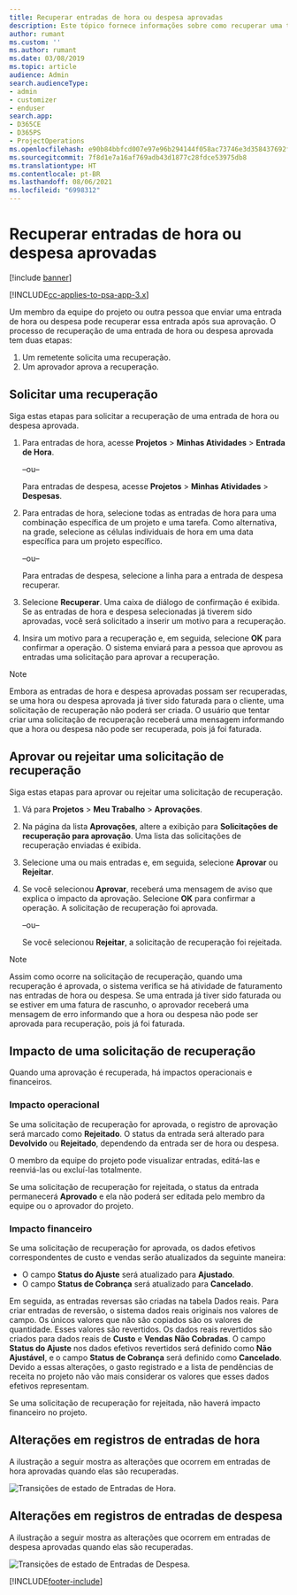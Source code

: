 ```yaml
---
title: Recuperar entradas de hora ou despesa aprovadas
description: Este tópico fornece informações sobre como recuperar uma transação de hora ou despesa aprovada anteriormente.
author: rumant
ms.custom: ''
ms.author: rumant
ms.date: 03/08/2019
ms.topic: article
audience: Admin
search.audienceType:
- admin
- customizer
- enduser
search.app:
- D365CE
- D365PS
- ProjectOperations
ms.openlocfilehash: e90b84bbfcd007e97e96b294144f058ac73746e3d358437692f0a8e6e92b8de3
ms.sourcegitcommit: 7f8d1e7a16af769adb43d1877c28fdce53975db8
ms.translationtype: HT
ms.contentlocale: pt-BR
ms.lasthandoff: 08/06/2021
ms.locfileid: "6998312"
---
```

# <a name="recall-approved-time-or-expense-entries"></a>Recuperar entradas de hora ou despesa aprovadas

[!include [banner](../includes/psa-now-project-operations.md)]

[!INCLUDE[cc-applies-to-psa-app-3.x](../includes/cc-applies-to-psa-app-3x.md)]

Um membro da equipe do projeto ou outra pessoa que enviar uma entrada de hora ou despesa pode recuperar essa entrada após sua aprovação. O processo de recuperação de uma entrada de hora ou despesa aprovada tem duas etapas:

1. Um remetente solicita uma recuperação.
2. Um aprovador aprova a recuperação.

## <a name="request-a-recall"></a>Solicitar uma recuperação

Siga estas etapas para solicitar a recuperação de uma entrada de hora ou despesa aprovada.

1. Para entradas de hora, acesse **Projetos** \> **Minhas Atividades** \> **Entrada de Hora**.

    –ou–

    Para entradas de despesa, acesse **Projetos** \> **Minhas Atividades** \> **Despesas**.

2. Para entradas de hora, selecione todas as entradas de hora para uma combinação específica de um projeto e uma tarefa. Como alternativa, na grade, selecione as células individuais de hora em uma data específica para um projeto específico.

    –ou–

    Para entradas de despesa, selecione a linha para a entrada de despesa recuperar.

3. Selecione **Recuperar**. Uma caixa de diálogo de confirmação é exibida. Se as entradas de hora e despesa selecionadas já tiverem sido aprovadas, você será solicitado a inserir um motivo para a recuperação.
4. Insira um motivo para a recuperação e, em seguida, selecione **OK** para confirmar a operação. O sistema enviará para a pessoa que aprovou as entradas uma solicitação para aprovar a recuperação.

> [!NOTE]
> Embora as entradas de hora e despesa aprovadas possam ser recuperadas, se uma hora ou despesa aprovada já tiver sido faturada para o cliente, uma solicitação de recuperação não poderá ser criada. O usuário que tentar criar uma solicitação de recuperação receberá uma mensagem informando que a hora ou despesa não pode ser recuperada, pois já foi faturada.

## <a name="approve-or-reject-a-recall-request"></a>Aprovar ou rejeitar uma solicitação de recuperação

Siga estas etapas para aprovar ou rejeitar uma solicitação de recuperação.

1. Vá para **Projetos** \> **Meu Trabalho** \> **Aprovações**.
2. Na página da lista **Aprovações**, altere a exibição para **Solicitações de recuperação para aprovação**. Uma lista das solicitações de recuperação enviadas é exibida.
3. Selecione uma ou mais entradas e, em seguida, selecione **Aprovar** ou **Rejeitar**.
4. Se você selecionou **Aprovar**, receberá uma mensagem de aviso que explica o impacto da aprovação. Selecione **OK** para confirmar a operação. A solicitação de recuperação foi aprovada.

    –ou–

    Se você selecionou **Rejeitar**, a solicitação de recuperação foi rejeitada.

> [!NOTE]
> Assim como ocorre na solicitação de recuperação, quando uma recuperação é aprovada, o sistema verifica se há atividade de faturamento nas entradas de hora ou despesa. Se uma entrada já tiver sido faturada ou se estiver em uma fatura de rascunho, o aprovador receberá uma mensagem de erro informando que a hora ou despesa não pode ser aprovada para recuperação, pois já foi faturada.

## <a name="impact-of-a-recall-request"></a>Impacto de uma solicitação de recuperação

Quando uma aprovação é recuperada, há impactos operacionais e financeiros.

### <a name="operational-impact"></a>Impacto operacional

Se uma solicitação de recuperação for aprovada, o registro de aprovação será marcado como **Rejeitado**. O status da entrada será alterado para **Devolvido** ou **Rejeitado**, dependendo da entrada ser de hora ou despesa.

O membro da equipe do projeto pode visualizar entradas, editá-las e reenviá-las ou excluí-las totalmente.

Se uma solicitação de recuperação for rejeitada, o status da entrada permanecerá **Aprovado** e ela não poderá ser editada pelo membro da equipe ou o aprovador do projeto.

### <a name="financial-impact"></a>Impacto financeiro

Se uma solicitação de recuperação for aprovada, os dados efetivos correspondentes de custo e vendas serão atualizados da seguinte maneira:

- O campo **Status do Ajuste** será atualizado para **Ajustado**.
- O campo **Status de Cobrança** será atualizado para **Cancelado**.

Em seguida, as entradas reversas são criadas na tabela Dados reais. Para criar entradas de reversão, o sistema dados reais originais nos valores de campo. Os únicos valores que não são copiados são os valores de quantidade. Esses valores são revertidos. Os dados reais revertidos são criados para dados reais de **Custo** e **Vendas Não Cobradas**. O campo **Status do Ajuste** nos dados efetivos revertidos será definido como **Não Ajustável**, e o campo **Status de Cobrança** será definido como **Cancelado**. Devido a essas alterações, o gasto registrado e a lista de pendências de receita no projeto não vão mais considerar os valores que esses dados efetivos representam.

Se uma solicitação de recuperação for rejeitada, não haverá impacto financeiro no projeto.

## <a name="changes-to-time-entry-records"></a>Alterações em registros de entradas de hora

A ilustração a seguir mostra as alterações que ocorrem em entradas de hora aprovadas quando elas são recuperadas.

![Transições de estado de Entradas de Hora.](media/TimeEntryStateTransitions.png)

## <a name="changes-to-expense-entry-records"></a>Alterações em registros de entradas de despesa

A ilustração a seguir mostra as alterações que ocorrem em entradas de despesa aprovadas quando elas são recuperadas.

![Transições de estado de Entradas de Despesa.](media/ExpenseEntryStateTransitions.png)


[!INCLUDE[footer-include](../includes/footer-banner.md)]